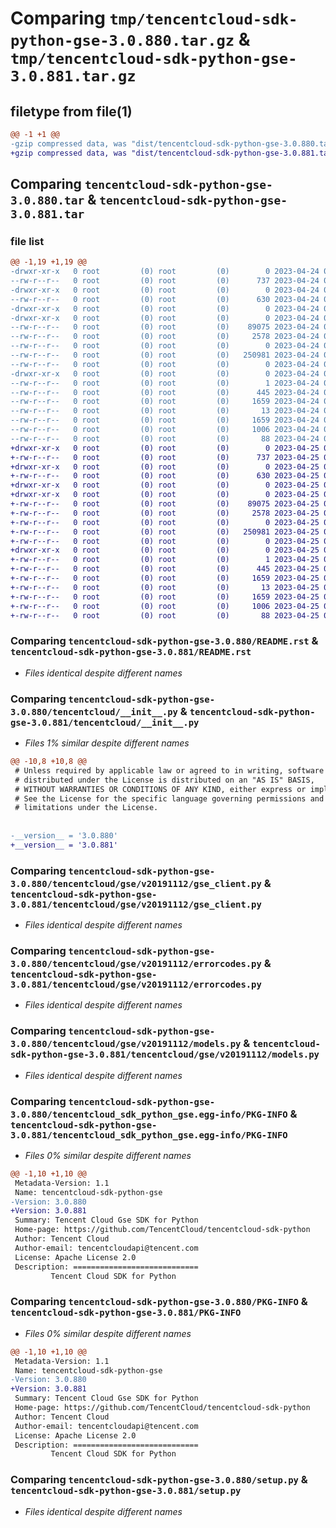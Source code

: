 # Comparing `tmp/tencentcloud-sdk-python-gse-3.0.880.tar.gz` & `tmp/tencentcloud-sdk-python-gse-3.0.881.tar.gz`

## filetype from file(1)

```diff
@@ -1 +1 @@
-gzip compressed data, was "dist/tencentcloud-sdk-python-gse-3.0.880.tar", last modified: Mon Apr 24 03:09:01 2023, max compression
+gzip compressed data, was "dist/tencentcloud-sdk-python-gse-3.0.881.tar", last modified: Tue Apr 25 00:41:47 2023, max compression
```

## Comparing `tencentcloud-sdk-python-gse-3.0.880.tar` & `tencentcloud-sdk-python-gse-3.0.881.tar`

### file list

```diff
@@ -1,19 +1,19 @@
-drwxr-xr-x   0 root         (0) root         (0)        0 2023-04-24 03:09:01.000000 tencentcloud-sdk-python-gse-3.0.880/
--rw-r--r--   0 root         (0) root         (0)      737 2023-04-24 03:09:01.000000 tencentcloud-sdk-python-gse-3.0.880/README.rst
-drwxr-xr-x   0 root         (0) root         (0)        0 2023-04-24 03:09:01.000000 tencentcloud-sdk-python-gse-3.0.880/tencentcloud/
--rw-r--r--   0 root         (0) root         (0)      630 2023-04-24 03:09:01.000000 tencentcloud-sdk-python-gse-3.0.880/tencentcloud/__init__.py
-drwxr-xr-x   0 root         (0) root         (0)        0 2023-04-24 03:09:01.000000 tencentcloud-sdk-python-gse-3.0.880/tencentcloud/gse/
-drwxr-xr-x   0 root         (0) root         (0)        0 2023-04-24 03:09:01.000000 tencentcloud-sdk-python-gse-3.0.880/tencentcloud/gse/v20191112/
--rw-r--r--   0 root         (0) root         (0)    89075 2023-04-24 03:09:01.000000 tencentcloud-sdk-python-gse-3.0.880/tencentcloud/gse/v20191112/gse_client.py
--rw-r--r--   0 root         (0) root         (0)     2578 2023-04-24 03:09:01.000000 tencentcloud-sdk-python-gse-3.0.880/tencentcloud/gse/v20191112/errorcodes.py
--rw-r--r--   0 root         (0) root         (0)        0 2023-04-24 03:09:01.000000 tencentcloud-sdk-python-gse-3.0.880/tencentcloud/gse/v20191112/__init__.py
--rw-r--r--   0 root         (0) root         (0)   250981 2023-04-24 03:09:01.000000 tencentcloud-sdk-python-gse-3.0.880/tencentcloud/gse/v20191112/models.py
--rw-r--r--   0 root         (0) root         (0)        0 2023-04-24 03:09:01.000000 tencentcloud-sdk-python-gse-3.0.880/tencentcloud/gse/__init__.py
-drwxr-xr-x   0 root         (0) root         (0)        0 2023-04-24 03:09:01.000000 tencentcloud-sdk-python-gse-3.0.880/tencentcloud_sdk_python_gse.egg-info/
--rw-r--r--   0 root         (0) root         (0)        1 2023-04-24 03:09:01.000000 tencentcloud-sdk-python-gse-3.0.880/tencentcloud_sdk_python_gse.egg-info/dependency_links.txt
--rw-r--r--   0 root         (0) root         (0)      445 2023-04-24 03:09:01.000000 tencentcloud-sdk-python-gse-3.0.880/tencentcloud_sdk_python_gse.egg-info/SOURCES.txt
--rw-r--r--   0 root         (0) root         (0)     1659 2023-04-24 03:09:01.000000 tencentcloud-sdk-python-gse-3.0.880/tencentcloud_sdk_python_gse.egg-info/PKG-INFO
--rw-r--r--   0 root         (0) root         (0)       13 2023-04-24 03:09:01.000000 tencentcloud-sdk-python-gse-3.0.880/tencentcloud_sdk_python_gse.egg-info/top_level.txt
--rw-r--r--   0 root         (0) root         (0)     1659 2023-04-24 03:09:01.000000 tencentcloud-sdk-python-gse-3.0.880/PKG-INFO
--rw-r--r--   0 root         (0) root         (0)     1006 2023-04-24 03:09:01.000000 tencentcloud-sdk-python-gse-3.0.880/setup.py
--rw-r--r--   0 root         (0) root         (0)       88 2023-04-24 03:09:01.000000 tencentcloud-sdk-python-gse-3.0.880/setup.cfg
+drwxr-xr-x   0 root         (0) root         (0)        0 2023-04-25 00:41:47.000000 tencentcloud-sdk-python-gse-3.0.881/
+-rw-r--r--   0 root         (0) root         (0)      737 2023-04-25 00:41:47.000000 tencentcloud-sdk-python-gse-3.0.881/README.rst
+drwxr-xr-x   0 root         (0) root         (0)        0 2023-04-25 00:41:47.000000 tencentcloud-sdk-python-gse-3.0.881/tencentcloud/
+-rw-r--r--   0 root         (0) root         (0)      630 2023-04-25 00:41:47.000000 tencentcloud-sdk-python-gse-3.0.881/tencentcloud/__init__.py
+drwxr-xr-x   0 root         (0) root         (0)        0 2023-04-25 00:41:47.000000 tencentcloud-sdk-python-gse-3.0.881/tencentcloud/gse/
+drwxr-xr-x   0 root         (0) root         (0)        0 2023-04-25 00:41:47.000000 tencentcloud-sdk-python-gse-3.0.881/tencentcloud/gse/v20191112/
+-rw-r--r--   0 root         (0) root         (0)    89075 2023-04-25 00:41:47.000000 tencentcloud-sdk-python-gse-3.0.881/tencentcloud/gse/v20191112/gse_client.py
+-rw-r--r--   0 root         (0) root         (0)     2578 2023-04-25 00:41:47.000000 tencentcloud-sdk-python-gse-3.0.881/tencentcloud/gse/v20191112/errorcodes.py
+-rw-r--r--   0 root         (0) root         (0)        0 2023-04-25 00:41:47.000000 tencentcloud-sdk-python-gse-3.0.881/tencentcloud/gse/v20191112/__init__.py
+-rw-r--r--   0 root         (0) root         (0)   250981 2023-04-25 00:41:47.000000 tencentcloud-sdk-python-gse-3.0.881/tencentcloud/gse/v20191112/models.py
+-rw-r--r--   0 root         (0) root         (0)        0 2023-04-25 00:41:47.000000 tencentcloud-sdk-python-gse-3.0.881/tencentcloud/gse/__init__.py
+drwxr-xr-x   0 root         (0) root         (0)        0 2023-04-25 00:41:47.000000 tencentcloud-sdk-python-gse-3.0.881/tencentcloud_sdk_python_gse.egg-info/
+-rw-r--r--   0 root         (0) root         (0)        1 2023-04-25 00:41:47.000000 tencentcloud-sdk-python-gse-3.0.881/tencentcloud_sdk_python_gse.egg-info/dependency_links.txt
+-rw-r--r--   0 root         (0) root         (0)      445 2023-04-25 00:41:47.000000 tencentcloud-sdk-python-gse-3.0.881/tencentcloud_sdk_python_gse.egg-info/SOURCES.txt
+-rw-r--r--   0 root         (0) root         (0)     1659 2023-04-25 00:41:47.000000 tencentcloud-sdk-python-gse-3.0.881/tencentcloud_sdk_python_gse.egg-info/PKG-INFO
+-rw-r--r--   0 root         (0) root         (0)       13 2023-04-25 00:41:47.000000 tencentcloud-sdk-python-gse-3.0.881/tencentcloud_sdk_python_gse.egg-info/top_level.txt
+-rw-r--r--   0 root         (0) root         (0)     1659 2023-04-25 00:41:47.000000 tencentcloud-sdk-python-gse-3.0.881/PKG-INFO
+-rw-r--r--   0 root         (0) root         (0)     1006 2023-04-25 00:41:47.000000 tencentcloud-sdk-python-gse-3.0.881/setup.py
+-rw-r--r--   0 root         (0) root         (0)       88 2023-04-25 00:41:47.000000 tencentcloud-sdk-python-gse-3.0.881/setup.cfg
```

### Comparing `tencentcloud-sdk-python-gse-3.0.880/README.rst` & `tencentcloud-sdk-python-gse-3.0.881/README.rst`

 * *Files identical despite different names*

### Comparing `tencentcloud-sdk-python-gse-3.0.880/tencentcloud/__init__.py` & `tencentcloud-sdk-python-gse-3.0.881/tencentcloud/__init__.py`

 * *Files 1% similar despite different names*

```diff
@@ -10,8 +10,8 @@
 # Unless required by applicable law or agreed to in writing, software
 # distributed under the License is distributed on an "AS IS" BASIS,
 # WITHOUT WARRANTIES OR CONDITIONS OF ANY KIND, either express or implied.
 # See the License for the specific language governing permissions and
 # limitations under the License.
 
 
-__version__ = '3.0.880'
+__version__ = '3.0.881'
```

### Comparing `tencentcloud-sdk-python-gse-3.0.880/tencentcloud/gse/v20191112/gse_client.py` & `tencentcloud-sdk-python-gse-3.0.881/tencentcloud/gse/v20191112/gse_client.py`

 * *Files identical despite different names*

### Comparing `tencentcloud-sdk-python-gse-3.0.880/tencentcloud/gse/v20191112/errorcodes.py` & `tencentcloud-sdk-python-gse-3.0.881/tencentcloud/gse/v20191112/errorcodes.py`

 * *Files identical despite different names*

### Comparing `tencentcloud-sdk-python-gse-3.0.880/tencentcloud/gse/v20191112/models.py` & `tencentcloud-sdk-python-gse-3.0.881/tencentcloud/gse/v20191112/models.py`

 * *Files identical despite different names*

### Comparing `tencentcloud-sdk-python-gse-3.0.880/tencentcloud_sdk_python_gse.egg-info/PKG-INFO` & `tencentcloud-sdk-python-gse-3.0.881/tencentcloud_sdk_python_gse.egg-info/PKG-INFO`

 * *Files 0% similar despite different names*

```diff
@@ -1,10 +1,10 @@
 Metadata-Version: 1.1
 Name: tencentcloud-sdk-python-gse
-Version: 3.0.880
+Version: 3.0.881
 Summary: Tencent Cloud Gse SDK for Python
 Home-page: https://github.com/TencentCloud/tencentcloud-sdk-python
 Author: Tencent Cloud
 Author-email: tencentcloudapi@tencent.com
 License: Apache License 2.0
 Description: ============================
         Tencent Cloud SDK for Python
```

### Comparing `tencentcloud-sdk-python-gse-3.0.880/PKG-INFO` & `tencentcloud-sdk-python-gse-3.0.881/PKG-INFO`

 * *Files 0% similar despite different names*

```diff
@@ -1,10 +1,10 @@
 Metadata-Version: 1.1
 Name: tencentcloud-sdk-python-gse
-Version: 3.0.880
+Version: 3.0.881
 Summary: Tencent Cloud Gse SDK for Python
 Home-page: https://github.com/TencentCloud/tencentcloud-sdk-python
 Author: Tencent Cloud
 Author-email: tencentcloudapi@tencent.com
 License: Apache License 2.0
 Description: ============================
         Tencent Cloud SDK for Python
```

### Comparing `tencentcloud-sdk-python-gse-3.0.880/setup.py` & `tencentcloud-sdk-python-gse-3.0.881/setup.py`

 * *Files identical despite different names*

